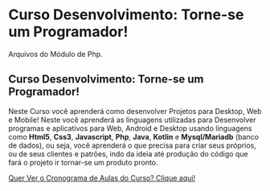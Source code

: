 # Curso Desenvolvimento: Torne-se um Programador!
Arquivos do Módulo de Php.


## Curso Desenvolvimento: Torne-se um Programador!
Neste Curso você aprenderá como desenvolver Projetos para Desktop, Web e Mobile! 
Neste você aprenderá as linguagens utilizadas para Desenvolver programas e aplicativos para Web, Android e Desktop usando linguagens como **Html5**, **Css3**, **Javascript**, **Php**, **Java**, **Kotlin** e **Mysql/Mariadb** (banco de dados), ou seja, você aprenderá o que precisa para criar seus próprios, ou de seus clientes e patrões, indo da ideia até produção do código que fará o projeto ir tornar-se um produto pronto.

[Quer Ver o Cronograma de Aulas do Curso? Clique aqui!](https://go.hotmart.com/H15625625I)